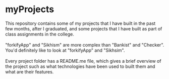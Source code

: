# myProjects

This repository contains some of my projects that I have built in the past few months, after I graduated, and some projects that I have built as part of class assignments in the college. <br/><br/>
"forkifyApp" and "Sikhism" are more complex than "Bankist" and "Checker". You'd definitely like to look at "forkifyApp" and "Sikhsim". <br/> <br/>
Every project folder has a README.me file, which gives a brief overview of the project such as what technologies have been used to built them and what are their features.
